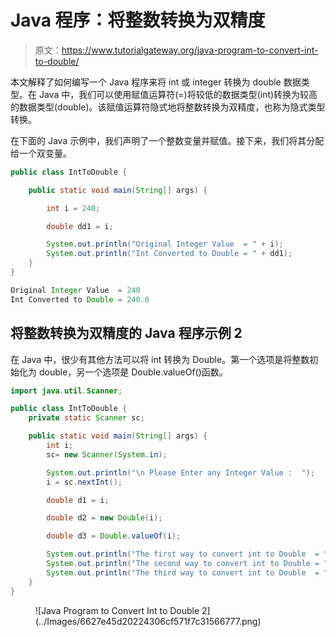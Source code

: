 # Java 程序：将整数转换为双精度

> 原文：<https://www.tutorialgateway.org/java-program-to-convert-int-to-double/>

本文解释了如何编写一个 Java 程序来将 int 或 integer 转换为 double 数据类型。在 Java 中，我们可以使用赋值运算符(=)将较低的数据类型(int)转换为较高的数据类型(double)。该赋值运算符隐式地将整数转换为双精度，也称为隐式类型转换。

在下面的 Java 示例中，我们声明了一个整数变量并赋值。接下来，我们将其分配给一个双变量。

```java
public class IntToDouble {

	public static void main(String[] args) {

		int i = 240;

		double dd1 = i;

		System.out.println("Original Integer Value  = " + i);
		System.out.println("Int Converted to Double = " + dd1);
	}
}
```

```java
Original Integer Value  = 240
Int Converted to Double = 240.0
```

## 将整数转换为双精度的 Java 程序示例 2

在 Java 中，很少有其他方法可以将 int 转换为 Double。第一个选项是将整数初始化为 double，另一个选项是 Double.valueOf()函数。

```java
import java.util.Scanner;

public class IntToDouble {
	private static Scanner sc;

	public static void main(String[] args) {
		int i;
		sc= new Scanner(System.in);

		System.out.println("\n Please Enter any Integer Value :  ");
		i = sc.nextInt();

		double d1 = i;

		double d2 = new Double(i);

		double d3 = Double.valueOf(i);

		System.out.println("The first way to convert int to Double  = " + d1);
		System.out.println("The second way to convert int to Double = " + d2);
		System.out.println("The third way to convert int to Double  = " + d3);
	}
}
```

<figure class="wp-block-image size-large">![Java Program to Convert Int to Double 2](../Images/6627e45d20224306cf571f7c31566777.png)</figure>